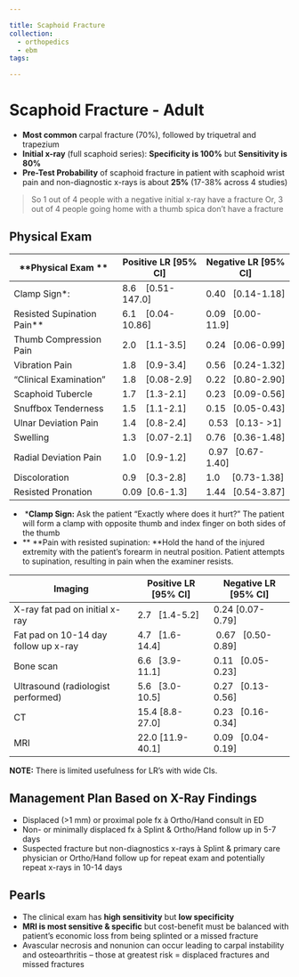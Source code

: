 ```yaml
---

title: Scaphoid Fracture
collection:
  - orthopedics
  - ebm
tags:

---
```


# Scaphoid Fracture - Adult

-   **Most common** carpal fracture (70%), followed by triquetral and trapezium
-   **Initial x-ray** (full scaphoid series): **Specificity is 100%** but **Sensitivity is 80%**
-   **Pre-Test Probability** of scaphoid fracture in patient with scaphoid wrist pain and non-diagnostic x-rays is about **25%** (17-38% across 4 studies)

>  So 1 out of 4 people with a negative initial x-ray have a fracture
>  Or, 3 out of 4 people going home with a thumb spica don’t have a fracture

## Physical Exam

| **Physical Exam ** | Positive LR \[95% CI\] | Negative LR \[95% CI\] |
|-------------------------------|-----------------------|----------------------|
| Clamp Sign\*:                 | 8.6    \[0.51-147.0\] | 0.40   \[0.14-1.18\] |
| Resisted Supination Pain\*\*  | 6.1    \[0.04-10.86\] | 0.09   \[0.00-11.9\] |
| Thumb Compression Pain        | 2.0    \[1.1-3.5\]    | 0.24   \[0.06-0.99\] |
| Vibration Pain                | 1.8    \[0.9-3.4\]    | 0.56   \[0.24-1.32\] |
| “Clinical Examination”        | 1.8    \[0.08-2.9\]   | 0.22   \[0.80-2.90\] |
| Scaphoid Tubercle             | 1.7    \[1.3-2.1\]    | 0.23   \[0.09-0.56\] |
| Snuffbox Tenderness           | 1.5    \[1.1-2.1\]    | 0.15   \[0.05-0.43\] |
| Ulnar Deviation Pain          | 1.4    \[0.8-2.4\]    |  0.53   \[0.13- &gt;1\] |
| Swelling                      | 1.3    \[0.07-2.1\]   | 0.76   \[0.36-1.48\] |
| Radial Deviation Pain         | 1.0    \[0.9-1.2\]    |  0.97   \[0.67-1.40\] |
| Discoloration                 | 0.9    \[0.3-2.8\]    | 1.0     \[0.73-1.38\] |
| Resisted Pronation            | 0.09  \[0.6-1.3\]     | 1.44   \[0.54-3.87\] |




-    \***Clamp Sign:** Ask the patient “Exactly where does it hurt?” The patient will form a clamp with opposite thumb and index finger on both sides of the thumb
-   \*\* **Pain with resisted supination: **Hold the hand of the injured extremity with the patient’s forearm in neutral position. Patient attempts to supination, resulting in pain when the examiner resists.

| **Imaging** | Positive LR \[95% CI\] | Negative LR \[95% CI\] |
|-------------|------------------------|------------------------|
| X-ray fat pad on initial x-ray        | 2.7   \[1.4-5.2\]     | 0.24 \[0.07-0.79\]    |
| Fat pad on 10-14 day follow up x-ray  | 4.7   \[1.6-14.4\]    |  0.67   \[0.50-0.89\] |
| Bone scan                             | 6.6   \[3.9-11.1\]    | 0.11   \[0.05-0.23\]  |
| Ultrasound (radiologist performed)    | 5.6   \[3.0-10.5\]    | 0.27   \[0.13-0.56\]  |
| CT                                    | 15.4 \[8.8-27.0\]     | 0.23   \[0.16-0.34\]  |
| MRI                                   | 22.0 \[11.9-40.1\]    | 0.09   \[0.04-0.19\]  |

**NOTE:** There is limited usefulness for LR’s with wide CIs.

## Management Plan Based on X-Ray Findings

-   Displaced (&gt;1 mm) or proximal pole fx à Ortho/Hand consult in ED
-   Non- or minimally displaced fx à Splint & Ortho/Hand follow up in 5-7 days
-   Suspected fracture but non-diagnostics x-rays à Splint & primary care physician or Ortho/Hand follow up for repeat exam and potentially repeat x-rays in 10-14 days

## Pearls

-   The clinical exam has **high sensitivity** but **low specificity**
-   **MRI is most sensitive & specific** but cost-benefit must be balanced with patient’s economic loss from being splinted or a missed fracture
-   Avascular necrosis and nonunion can occur leading to carpal instability and osteoarthritis – those at greatest risk = displaced fractures and missed fractures

